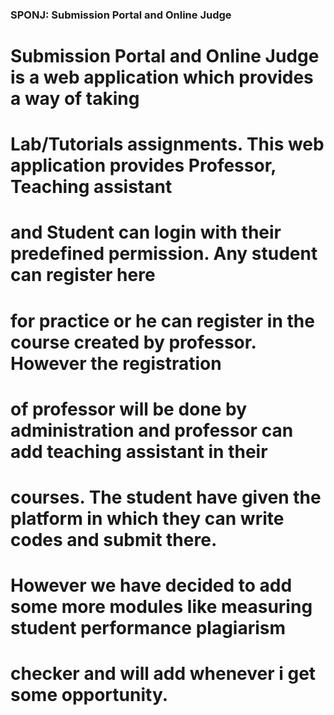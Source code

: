 ### SPONJ: Submission Portal and Online Judge
# Submission Portal and Online Judge is a web application which provides a way of taking 
# Lab/Tutorials assignments. This web application provides Professor, Teaching assistant
# and Student can login with their predefined permission. Any student can register here 
# for practice or he can register in the course created by professor. However the registration
# of professor will be done by administration and professor can add teaching assistant in their
# courses. The student have given the platform in which they can write codes and submit there.
# However we have decided to add some more modules like measuring student performance plagiarism
# checker and will add whenever i get some opportunity.
